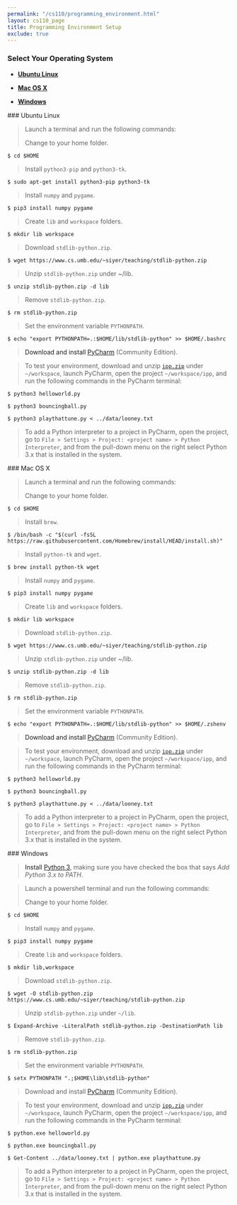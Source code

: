 ```yaml
---
permalink: "/cs110/programming_environment.html"
layout: cs110_page
title: Programming Environment Setup
exclude: true
---
```


### Select Your Operating System

- [**Ubuntu Linux**](#linux)

- [**Mac OS X**](#mac) 

- [**Windows**](#win) 

<a name="linux"/>
### Ubuntu Linux

> Launch a terminal and run the following commands:
>
> Change to your home folder.
```
$ cd $HOME
```
>
> Install `python3-pip` and `python3-tk`.
```
$ sudo apt-get install python3-pip python3-tk
```
>
> Install `numpy` and `pygame`.
```
$ pip3 install numpy pygame
```
>
> Create `lib` and `workspace` folders.
```
$ mkdir lib workspace
```
>
> Download `stdlib-python.zip`.
```
$ wget https://www.cs.umb.edu/~siyer/teaching/stdlib-python.zip
```
>
> Unzip `stdlib-python.zip` under ~/lib.
```
$ unzip stdlib-python.zip -d lib
```
>
> Remove `stdlib-python.zip`.
```
$ rm stdlib-python.zip
```
>
> Set the environment variable `PYTHONPATH`.
```
$ echo "export PYTHONPATH=.:$HOME/lib/stdlib-python" >> $HOME/.bashrc
```

> Download and install
[PyCharm](https://www.jetbrains.com/pycharm/download/#section=linux) (Community Edition).

> To test your environment, download and unzip [`ipp.zip`](https://www.cs.umb.edu/~siyer/teaching/ipp.zip) under `~/workspace`, launch PyCharm, open the project `~/workspace/ipp`, and run the following commands in the PyCharm terminal:
```
$ python3 helloworld.py 
```
```
$ python3 bouncingball.py 
```
```
$ python3 playthattune.py < ../data/looney.txt 
```

> To add a Python interpreter to a project in PyCharm, open the project, go to `File > Settings > Project: <project name> > Python Interpreter`, and from the pull-down menu on the right select Python 3.x that is installed in the system.

<a name="mac"/>
### Mac OS X

> Launch a terminal and run the following commands: 
>
> Change to your home folder.
```
$ cd $HOME
```
>
> Install `brew`.
```
$ /bin/bash -c "$(curl -fsSL https://raw.githubusercontent.com/Homebrew/install/HEAD/install.sh)"
```
>
> Install `python-tk` and `wget`.
```
$ brew install python-tk wget
```
>
> Install `numpy` and `pygame`.
```
$ pip3 install numpy pygame
```
>
> Create `lib` and `workspace` folders.
```
$ mkdir lib workspace
```
>
> Download `stdlib-python.zip`.
```
$ wget https://www.cs.umb.edu/~siyer/teaching/stdlib-python.zip
```
>
> Unzip `stdlib-python.zip` under ~/lib.
```
$ unzip stdlib-python.zip -d lib
```
>
> Remove `stdlib-python.zip`.
```
$ rm stdlib-python.zip
```
>
> Set the environment variable `PYTHONPATH`.
```
$ echo "export PYTHONPATH=.:$HOME/lib/stdlib-python" >> $HOME/.zshenv
```

> Download and install
[PyCharm](https://www.jetbrains.com/pycharm/download/#section=mac) (Community Edition).

> To test your environment, download and unzip [`ipp.zip`](https://www.cs.umb.edu/~siyer/teaching/ipp.zip) under `~/workspace`, launch PyCharm, open the project `~/workspace/ipp`, and run the following commands in the PyCharm terminal:
```
$ python3 helloworld.py 
```
```
$ python3 bouncingball.py 
```
```
$ python3 playthattune.py < ../data/looney.txt 
```

> To add a Python interpreter to a project in PyCharm, open the project, go to `File > Settings > Project: <project name> > Python Interpreter`, and from the pull-down menu on the right select Python 3.x that is installed in the system.

<a name="win"/>
### Windows

> Install [Python 3](https://www.python.org/downloads/),  making sure you have checked the box that says *Add
Python 3.x to PATH*.

> Launch a powershell terminal and run the following commands:
>
> Change to your home folder.
```
$ cd $HOME
```
>
> Install `numpy` and `pygame`.
```
$ pip3 install numpy pygame
```
>
> Create `lib` and `workspace` folders.
```
$ mkdir lib,workspace
```
>
> Download `stdlib-python.zip`.
```
$ wget -O stdlib-python.zip https://www.cs.umb.edu/~siyer/teaching/stdlib-python.zip
```
>
> Unzip `stdlib-python.zip` under `~/lib`.
```
$ Expand-Archive -LiteralPath stdlib-python.zip -DestinationPath lib
```
>
> Remove `stdlib-python.zip`.
```
$ rm stdlib-python.zip
```
>
> Set the environment variable `PYTHONPATH`.
```
$ setx PYTHONPATH ".;$HOME\lib\stdlib-python"
```

> Download and install
[PyCharm](https://www.jetbrains.com/pycharm/download/#section=windows) (Community Edition).

> To test your environment, download and unzip [`ipp.zip`](https://www.cs.umb.edu/~siyer/teaching/ipp.zip) under `~/workspace`, launch PyCharm, open the project `~/workspace/ipp`, and run the following commands in the PyCharm terminal:
```
$ python.exe helloworld.py 
```
```
$ python.exe bouncingball.py 
```
```
$ Get-Content ../data/looney.txt | python.exe playthattune.py
```

> To add a Python interpreter to a project in PyCharm, open the project, go to `File > Settings > Project: <project name> > Python Interpreter`, and from the pull-down menu on the right select Python 3.x that is installed in the system.
